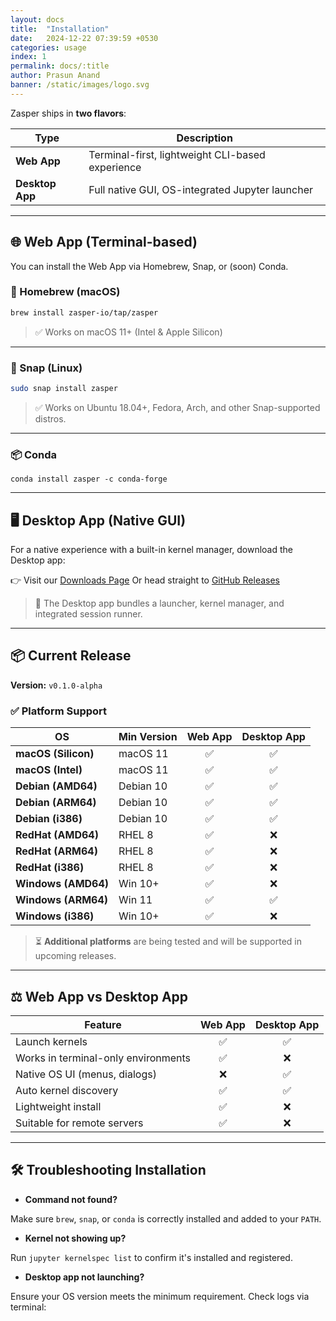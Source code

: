 ```yaml
---
layout: docs
title:  "Installation"
date:   2024-12-22 07:39:59 +0530
categories: usage
index: 1
permalink: docs/:title
author: Prasun Anand
banner: /static/images/logo.svg
---
```


Zasper ships in **two flavors**:

| Type            | Description                                      |
| --------------- | ------------------------------------------------ |
| **Web App**     | Terminal-first, lightweight CLI-based experience |
| **Desktop App** | Full native GUI, OS-integrated Jupyter launcher  |

---

## 🌐 Web App (Terminal-based)

You can install the Web App via Homebrew, Snap, or (soon) Conda.

### 🍺 Homebrew (macOS)

```bash
brew install zasper-io/tap/zasper
```

> ✅ Works on macOS 11+ (Intel & Apple Silicon)

---

### 🐧 Snap (Linux)

```bash
sudo snap install zasper
```

> ✅ Works on Ubuntu 18.04+, Fedora, Arch, and other Snap-supported distros.

---

### 📦 Conda

```
conda install zasper -c conda-forge
```

---

## 🖥️ Desktop App (Native GUI)

For a native experience with a built-in kernel manager, download the Desktop app:

👉 Visit our [Downloads Page](https://zasper.io/downloads)
Or head straight to [GitHub Releases](https://github.com/zasper-io/zasper/releases)

> 🧹 The Desktop app bundles a launcher, kernel manager, and integrated session runner.

---

## 📦 Current Release

**Version:** `v0.1.0-alpha`

### ✅ Platform Support

| OS                  | Min Version | Web App | Desktop App |
| ------------------- | ----------- | :-----: | :---------: |
| **macOS (Silicon)** | macOS 11    |    ✅    |      ✅      |
| **macOS (Intel)**   | macOS 11    |    ✅    |      ✅      |
| **Debian (AMD64)**  | Debian 10   |    ✅    |      ✅      |
| **Debian (ARM64)**  | Debian 10   |    ✅    |      ✅      |
| **Debian (i386)**   | Debian 10   |    ✅    |      ✅      |
| **RedHat (AMD64)**  | RHEL 8      |    ✅    |      ❌      |
| **RedHat (ARM64)**  | RHEL 8      |    ✅    |      ❌      |
| **RedHat (i386)**   | RHEL 8      |    ✅    |      ❌      |
| **Windows (AMD64)** | Win 10+     |    ✅    |      ❌      |
| **Windows (ARM64)** | Win 11      |    ✅    |      ✅      |
| **Windows (i386)**  | Win 10+     |    ✅    |      ❌      |

> ⏳ **Additional platforms** are being tested and will be supported in upcoming releases.

---

## ⚖️ Web App vs Desktop App

| Feature                             | Web App | Desktop App |
| ----------------------------------- | :-----: | :---------: |
| Launch kernels                      |    ✅    |      ✅      |
| Works in terminal-only environments |    ✅    |      ❌      |
| Native OS UI (menus, dialogs)       |    ❌    |      ✅      |
| Auto kernel discovery               |    ✅    |      ✅      |
| Lightweight install                 |    ✅    |      ❌      |
| Suitable for remote servers         |    ✅    |      ❌      |

---

## 🛠️ Troubleshooting Installation

* **Command not found?**

Make sure `brew`, `snap`, or `conda` is correctly installed and added to your `PATH`.



* **Kernel not showing up?**

Run `jupyter kernelspec list` to confirm it's installed and registered.

* **Desktop app not launching?**

Ensure your OS version meets the minimum requirement. Check logs via terminal:
